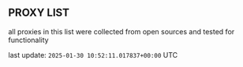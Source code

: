 ## PROXY LIST

all proxies in this list were collected from open sources and tested for functionality

last update: `2025-01-30 10:52:11.017837+00:00` UTC